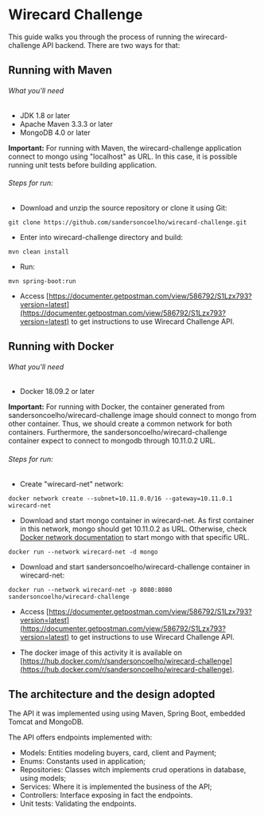 # Wirecard Challenge

This guide walks you through the process of running the wirecard-challenge API backend. There are two ways for that:

## Running with Maven
###### What you'll need
- JDK 1.8 or later
- Apache Maven 3.3.3 or later
- MongoDB 4.0 or later

**Important:** For running with Maven, the wirecard-challenge application connect to mongo using "localhost" as URL. In this case, it is possible running unit tests before building application.

###### Steps for run:
- Download and unzip the source repository or clone it using Git: 
```
git clone https://github.com/sandersoncoelho/wirecard-challenge.git
```
- Enter into wirecard-challenge directory and build:
```
mvn clean install
```
- Run:
```
mvn spring-boot:run
```
- Access [https://documenter.getpostman.com/view/586792/S1Lzx793?version=latest](https://documenter.getpostman.com/view/586792/S1Lzx793?version=latest) to get instructions to use Wirecard Challenge API.

## Running with Docker
###### What you'll need
- Docker 18.09.2 or later

**Important:** For running with Docker, the container generated from sandersoncoelho/wirecard-challenge image should connect to mongo from other container. Thus, we should create a common network for both containers. Furthermore, the sandersoncoelho/wirecard-challenge container expect to connect to mongodb through 10.11.0.2 URL.

###### Steps for run:
- Create "wirecard-net" network:
```
docker network create --subnet=10.11.0.0/16 --gateway=10.11.0.1 wirecard-net
```
- Download and start mongo container in wirecard-net. As first container in this network, mongo should get 10.11.0.2 as URL. Otherwise, check [Docker network documentation](https://docs.docker.com/network/) to start mongo with that specific URL.
```
docker run --network wirecard-net -d mongo
```
- Download and start sandersoncoelho/wirecard-challenge container in wirecard-net:
```
docker run --network wirecard-net -p 8080:8080 sandersoncoelho/wirecard-challenge
```
- Access [https://documenter.getpostman.com/view/586792/S1Lzx793?version=latest](https://documenter.getpostman.com/view/586792/S1Lzx793?version=latest) to get instructions to use Wirecard Challenge API.

- The docker image of this activity it is available on [https://hub.docker.com/r/sandersoncoelho/wirecard-challenge](https://hub.docker.com/r/sandersoncoelho/wirecard-challenge).

## The architecture and the design adopted

The API it was implemented using using Maven, Spring Boot, embedded Tomcat and MongoDB.

The API offers endpoints implemented with:
- Models: Entities modeling buyers, card, client and Payment;
- Enums: Constants used in application;
- Repositories: Classes witch implements crud operations in database, using models;
- Services: Where it is implemented the business of the API;
- Controllers: Interface exposing in fact the endpoints.
- Unit tests: Validating the endpoints.